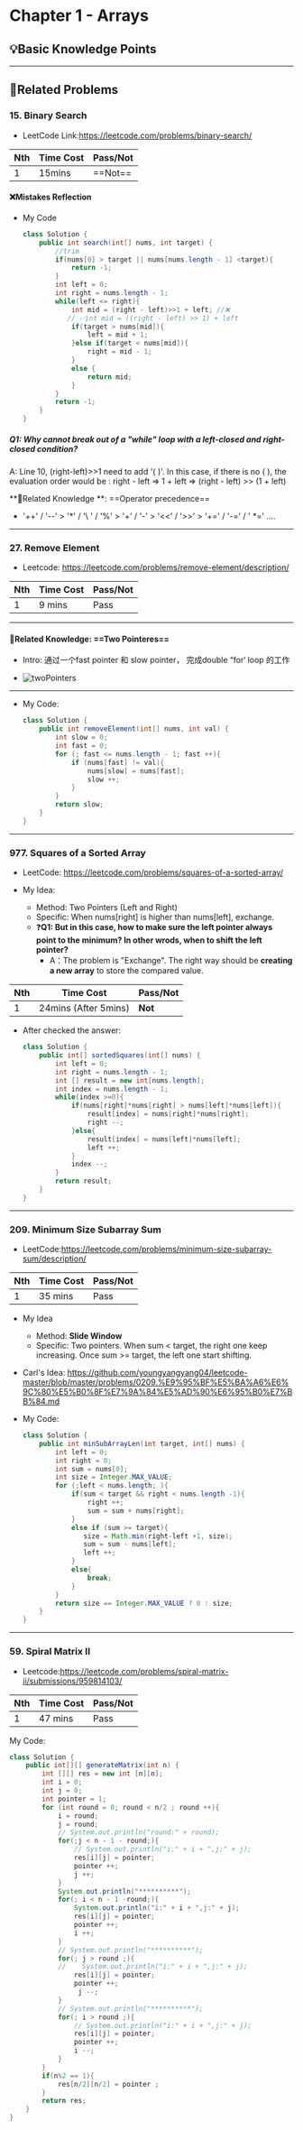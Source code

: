 # Chapter 1 - Arrays

## 💡Basic Knowledge Points



*** 

## 📘Related Problems

### 15. Binary Search

* LeetCode Link:https://leetcode.com/problems/binary-search/

| Nth  | Time Cost | Pass/Not |
| ---- | --------- | -------- |
| 1    | 15mins    | ==Not==  |

#### ❌Mistakes Reflection

* My Code

  ```java
  class Solution {
      public int search(int[] nums, int target) {
          //trim
          if(nums[0] > target || nums[nums.length - 1] <target){
              return -1;
          }
          int left = 0;
          int right = nums.length - 1;
          while(left <= right){
              int mid = (right - left)>>1 + left; //❌ 
             // ✅int mid = ((right - left) >> 1) + left
              if(target > nums[mid]){
                  left = mid + 1;
              }else if(target < nums[mid]){
                  right = mid - 1;
              }
              else {
                  return mid;
              }
          }
          return -1; 
      }
  }
  ```

  

##### Q1: Why cannot break out of a "while" loop with a left-closed and right-closed condition?

A: Line 10, (right-left)>>1 need to add '( )'. In this case, if there is no ( ), the evaluation order would be : right - left => 1 + left => (right - left)  >> (1 + left)

**📍Related Knowledge **: ==Operator precedence==

* '++' / '--'  >  '*' / '\ ' / '%'  >  '+' / '-'  >  '<<' / '>>' > '+=' / '-=' / ' *=' ....

***

### 27. Remove Element 

* Leetcode: https://leetcode.com/problems/remove-element/description/

| Nth  | Time Cost | Pass/Not |
| ---- | --------- | -------- |
| 1    | 9 mins    | Pass     |

***

#### 📍Related Knowledge: ==Two Pointeres==

* Intro: 通过一个fast pointer 和 slow pointer， 完成double “for‘ loop 的工作

* ![twoPointers](https://github.com/TomasZhu0321/Leetcode-Thomas/assets/90658084/6d028168-13a9-421f-bac0-71737ab2a75c)

  
***

* My Code:

  ```Java
  class Solution {
      public int removeElement(int[] nums, int val) {
          int slow = 0;
          int fast = 0;
          for (; fast <= nums.length - 1; fast ++){
              if (nums[fast] != val){               
                  nums[slow] = nums[fast];
                  slow ++;
              }
          }
          return slow;
      }
  }
  ```


***

### 977. Squares of a Sorted Array

* LeetCode: https://leetcode.com/problems/squares-of-a-sorted-array/

* My Idea:
  * Method: Two Pointers (Left and Right)
  * Specific: When nums[right] is higher than nums[left], exchange. 
  * ❓**Q1: But in this case, how to make sure the left pointer always point to the minimum? In other wrods, when to shift the left pointer?**
    * A：The problem is "Exchange". The right way should be **creating a new array** to store the compared value.

| Nth  | Time Cost            | Pass/Not |
| ---- | -------------------- | -------- |
| 1    | 24mins (After 5mins) | **Not**  |

* After checked the answer:

  ```java
  class Solution {
      public int[] sortedSquares(int[] nums) {
          int left = 0;
          int right = nums.length - 1;
          int [] result = new int[nums.length];
          int index = nums.length - 1;
          while(index >=0){
              if(nums[right]*nums[right] > nums[left]*nums[left]){
                  result[index] = nums[right]*nums[right];
                  right --;
              }else{
                  result[index] = nums[left]*nums[left];
                  left ++;
              }
              index --;
          }
          return result;
      }
  }
  ```

***

### 209. Minimum Size Subarray Sum

* LeetCode:https://leetcode.com/problems/minimum-size-subarray-sum/description/

| Nth  | Time Cost | Pass/Not |
| ---- | --------- | -------- |
| 1    | 35 mins   | Pass     |

* My Idea
  * Method: **Slide Window**
  * Specific: Two pointers. When sum < target, the right one keep increasing. Once sum >= target, the left one start shifting.
* Carl's Idea: https://github.com/youngyangyang04/leetcode-master/blob/master/problems/0209.%E9%95%BF%E5%BA%A6%E6%9C%80%E5%B0%8F%E7%9A%84%E5%AD%90%E6%95%B0%E7%BB%84.md

* My Code:

  ```java
  class Solution {
      public int minSubArrayLen(int target, int[] nums) {
          int left = 0;
          int right = 0;
          int sum = nums[0];
          int size = Integer.MAX_VALUE;
          for (;left < nums.length; ){
              if(sum < target && right < nums.length -1){
                  right ++;
                  sum = sum + nums[right];
              }
              else if (sum >= target){
                 size = Math.min(right-left +1, size);
                 sum = sum - nums[left];
                 left ++;
              }
              else{
                  break;
              }
          }
          return size == Integer.MAX_VALUE ? 0 : size;
      }
  }
  ```

***

### 59. Spiral Matrix II

* Leetcode:https://leetcode.com/problems/spiral-matrix-ii/submissions/959814103/

| Nth  | Time Cost | Pass/Not |
| ---- | --------- | -------- |
| 1    | 47 mins   | Pass     |

My Code:

```java
class Solution {
    public int[][] generateMatrix(int n) {
        int [][] res = new int [n][n];
        int i = 0;
        int j = 0;
        int pointer = 1;
        for (int round = 0; round < n/2 ; round ++){
            i = round;
            j = round;
            // System.out.println("round:" + round);
            for(;j < n - 1 - round;){
                // System.out.println("i:" + i + ",j:" + j);
                res[i][j] = pointer;
                pointer ++;
                j ++;
            }
            System.out.println("**********");
            for(; i < n - 1 -round;){
                System.out.println("i:" + i + ",j:" + j);
                res[i][j] = pointer;
                pointer ++;
                i ++;
            }
            // System.out.println("**********");
            for(; j > round ;){
            //    System.out.println("i:" + i + ",j:" + j);
                res[i][j] = pointer;
                pointer ++;
                 j --;
            }
            // System.out.println("**********");
            for(; i > round ;){   
                // System.out.println("i:" + i + ",j:" + j);
                res[i][j] = pointer;
                pointer ++;
                i --; 
            }
        }
        if(n%2 == 1){
            res[n/2][n/2] = pointer ;
        }
        return res;
    }
}
```

